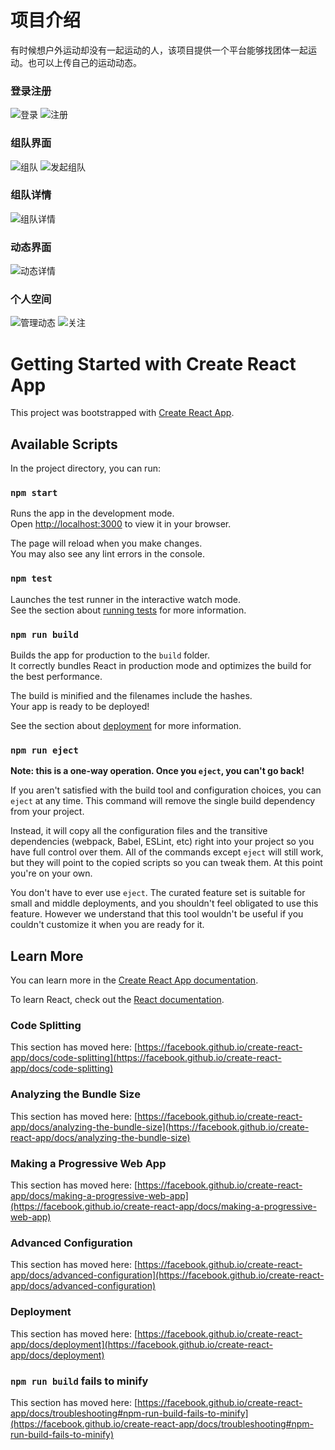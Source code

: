 # 项目介绍
有时候想户外运动却没有一起运动的人，该项目提供一个平台能够找团体一起运动。也可以上传自己的运动动态。

###  登录注册
![登录](https://test-1308585220.cos.ap-shanghai.myqcloud.com/%E7%99%BB%E5%BD%95.png)
![注册](https://test-1308585220.cos.ap-shanghai.myqcloud.com/%E6%B3%A8%E5%86%8C.png)

###  组队界面
![组队](https://test-1308585220.cos.ap-shanghai.myqcloud.com/%E7%BB%84%E9%98%9F.png)
![发起组队](https://test-1308585220.cos.ap-shanghai.myqcloud.com/%E5%8F%91%E8%B5%B7%E6%B4%BB%E5%8A%A8.png)
###  组队详情
![组队详情](https://test-1308585220.cos.ap-shanghai.myqcloud.com/%E7%BB%84%E9%98%9F%E8%AF%A6%E6%83%85.png)

###  动态界面
![动态详情](https://test-1308585220.cos.ap-shanghai.myqcloud.com/%E5%8A%A8%E6%80%81%E8%AF%A6%E6%83%85.png)


###  个人空间
![管理动态](https://test-1308585220.cos.ap-shanghai.myqcloud.com/%E4%B8%AA%E4%BA%BA%E7%A9%BA%E9%97%B4.png)
![关注](https://test-1308585220.cos.ap-shanghai.myqcloud.com/%E5%85%B3%E6%B3%A8.png)


# Getting Started with Create React App

This project was bootstrapped with [Create React App](https://github.com/facebook/create-react-app).

## Available Scripts

In the project directory, you can run:

### `npm start`

Runs the app in the development mode.\
Open [http://localhost:3000](http://localhost:3000) to view it in your browser.

The page will reload when you make changes.\
You may also see any lint errors in the console.

### `npm test`

Launches the test runner in the interactive watch mode.\
See the section about [running tests](https://facebook.github.io/create-react-app/docs/running-tests) for more information.

### `npm run build`

Builds the app for production to the `build` folder.\
It correctly bundles React in production mode and optimizes the build for the best performance.

The build is minified and the filenames include the hashes.\
Your app is ready to be deployed!

See the section about [deployment](https://facebook.github.io/create-react-app/docs/deployment) for more information.

### `npm run eject`

**Note: this is a one-way operation. Once you `eject`, you can't go back!**

If you aren't satisfied with the build tool and configuration choices, you can `eject` at any time. This command will remove the single build dependency from your project.

Instead, it will copy all the configuration files and the transitive dependencies (webpack, Babel, ESLint, etc) right into your project so you have full control over them. All of the commands except `eject` will still work, but they will point to the copied scripts so you can tweak them. At this point you're on your own.

You don't have to ever use `eject`. The curated feature set is suitable for small and middle deployments, and you shouldn't feel obligated to use this feature. However we understand that this tool wouldn't be useful if you couldn't customize it when you are ready for it.

## Learn More

You can learn more in the [Create React App documentation](https://facebook.github.io/create-react-app/docs/getting-started).

To learn React, check out the [React documentation](https://reactjs.org/).

### Code Splitting

This section has moved here: [https://facebook.github.io/create-react-app/docs/code-splitting](https://facebook.github.io/create-react-app/docs/code-splitting)

### Analyzing the Bundle Size

This section has moved here: [https://facebook.github.io/create-react-app/docs/analyzing-the-bundle-size](https://facebook.github.io/create-react-app/docs/analyzing-the-bundle-size)

### Making a Progressive Web App

This section has moved here: [https://facebook.github.io/create-react-app/docs/making-a-progressive-web-app](https://facebook.github.io/create-react-app/docs/making-a-progressive-web-app)

### Advanced Configuration

This section has moved here: [https://facebook.github.io/create-react-app/docs/advanced-configuration](https://facebook.github.io/create-react-app/docs/advanced-configuration)

### Deployment

This section has moved here: [https://facebook.github.io/create-react-app/docs/deployment](https://facebook.github.io/create-react-app/docs/deployment)

### `npm run build` fails to minify

This section has moved here: [https://facebook.github.io/create-react-app/docs/troubleshooting#npm-run-build-fails-to-minify](https://facebook.github.io/create-react-app/docs/troubleshooting#npm-run-build-fails-to-minify)
